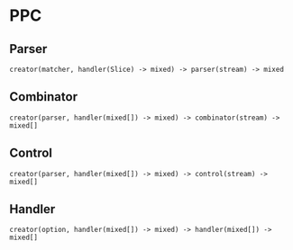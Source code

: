 # PPC

## Parser

```
creator(matcher, handler(Slice) -> mixed) -> parser(stream) -> mixed
```

## Combinator

```
creator(parser, handler(mixed[]) -> mixed) -> combinator(stream) -> mixed[]
```

## Control

```
creator(parser, handler(mixed[]) -> mixed) -> control(stream) -> mixed[]
```

## Handler

```
creator(option, handler(mixed[]) -> mixed) -> handler(mixed[]) -> mixed[]
```